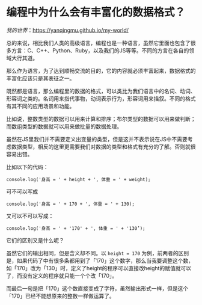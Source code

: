 # 编程中为什么会有丰富化的数据格式？

*我的世界*：https://yanqingmu.github.io/my-world/

总的来说，相比我们人类的高级语言，编程也是一种语言，虽然它里面也包含了很多方言：C、C++、Python、Ruby，以及我们的JS等等。不同的方言在各自的领域大行其道。

那么作为语言，为了达到顺畅交流的目的，它的内容就必须丰富起来，数据格式的丰富化应该只是其表征之一。

既然都是语言，那么编程里的数据的格式，可以类比为我们语言中的名词、动词、形容词之类的。名词用来指代事物，动词表示行为，形容词用来描叙。不同的格式有其不同的应用场景和功能。

比如说，整数类型的数据可以用来计算和排序；布尔类型的数据可以用来做判断；而数组类型的数据就可以用来做批量的数据处理。

虽然在JS里我们并不需要定义出变量的类型，但是这并不表示说在JS中不需要考虑数据类型，相反的这里更需要我们对数据的类型和格式有充分的了解。否则就很容易出错。

比如以下的代码：

```console.log('身高 = ' + height + ', 体重 = ' + weight);```

可不可以写成

```console.log('身高 = ' + 170 + ', 体重 = ' + 130);```

又可以不可以写成：

```console.log('身高 = ' + '170' + ', 体重 = ' + '130’);```

它们的区别又是什么呢？

虽然它们的输出相同，但是含义却不同。以
```height = 170```
为例，前两者的区别是，如果代码了中有很多条都用到了「170」这个数字，那么当我要调整这个数，如「170」改为「130」时，定义了height的程序可以直接改height的赋值就可以了，而没有定义的程序就只能一个个改「170」。

而最后一句是把「170」这个数直接变成了字符，虽然输出形式一样，但是这个「170」已经不能想原来的整数一样做运算了。
